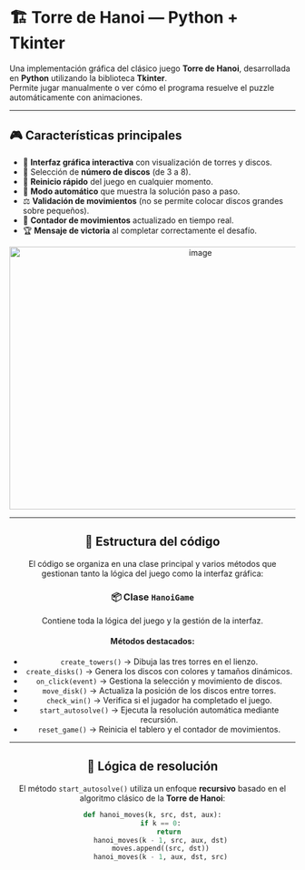 # 🏗️ Torre de Hanoi — Python + Tkinter

Una implementación gráfica del clásico juego **Torre de Hanoi**, desarrollada en **Python** utilizando la biblioteca **Tkinter**.  
Permite jugar manualmente o ver cómo el programa resuelve el puzzle automáticamente con animaciones.

---

## 🎮 Características principales

- 🎯 **Interfaz gráfica interactiva** con visualización de torres y discos.  
- 🔢 Selección de **número de discos** (de 3 a 8).  
- 🔁 **Reinicio rápido** del juego en cualquier momento.  
- 🧠 **Modo automático** que muestra la solución paso a paso.  
- ⚖️ **Validación de movimientos** (no se permite colocar discos grandes sobre pequeños).  
- 🧾 **Contador de movimientos** actualizado en tiempo real.  
- 🏆 **Mensaje de victoria** al completar correctamente el desafío.

<center>
    <img width="657" height="462" alt="image" src="https://github.com/user-attachments/assets/5f34a68e-b654-4562-8bfb-28ffb3e20365" />
<center/>

---

## 🧩 Estructura del código

El código se organiza en una clase principal y varios métodos que gestionan tanto la lógica del juego como la interfaz gráfica:

### 📦 Clase `HanoiGame`
Contiene toda la lógica del juego y la gestión de la interfaz.

#### Métodos destacados:
- `create_towers()` → Dibuja las tres torres en el lienzo.  
- `create_disks()` → Genera los discos con colores y tamaños dinámicos.  
- `on_click(event)` → Gestiona la selección y movimiento de discos.  
- `move_disk()` → Actualiza la posición de los discos entre torres.  
- `check_win()` → Verifica si el jugador ha completado el juego.  
- `start_autosolve()` → Ejecuta la resolución automática mediante recursión.  
- `reset_game()` → Reinicia el tablero y el contador de movimientos.

---

## 🧠 Lógica de resolución

El método `start_autosolve()` utiliza un enfoque **recursivo** basado en el algoritmo clásico de la **Torre de Hanoi**:

```python
def hanoi_moves(k, src, dst, aux):
    if k == 0:
        return
    hanoi_moves(k - 1, src, aux, dst)
    moves.append((src, dst))
    hanoi_moves(k - 1, aux, dst, src)
